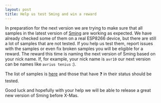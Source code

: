 ```yaml
---
layout: post
title: Help us test Sming and win a reward
---
```


In preparation for the next version we are trying to make sure that all samples in the latest version of [Sming](https://github.com/SmingHub/Sming) are working as expected. 
We have already checked some of them on a real ESP8266 device,  but there are still a lot of samples that are not tested. 
If you help us test them, report issues with the samples or even fix broken samples you will be eligible for a reward. 
The reward this time is naming the next version of Sming based on your nick name. If, for example, your nick name is `avr10` our next version can be names like `avrius tenius` :).

The list of samples is [here](https://github.com/SmingHub/Sming/issues/800) and those that have :question: in their status should be tested.

Good luck and hopefully with your help we will be able to release a great new version of Sming before X-Mas.
  
